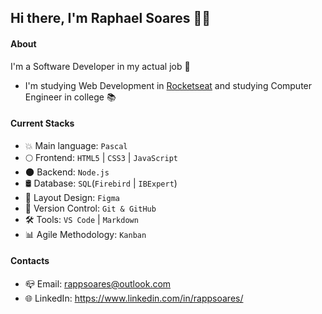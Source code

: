 ## Hi there, I'm Raphael Soares 👋🏻

#### About
I'm a Software Developer in my actual job 🚀
- I'm studying Web Development in [Rocketseat](https://www.rocketseat.com.br/) and studying Computer Engineer in college 📚

#### Current Stacks
- 💥 Main language: `Pascal`
- 🌕 Frontend: `HTML5` | `CSS3` | `JavaScript`
- 🌑 Backend: `Node.js`
- 🛢️ Database: `SQL`(`Firebird` | `IBExpert`)
- 🎨 Layout Design: `Figma`
- 📝 Version Control: `Git & GitHub`
- 🛠️ Tools: `VS Code` | `Markdown`
- 📊 Agile Methodology: `Kanban`

#### Contacts

- 📪 Email: rappsoares@outlook.com
- 🌐 LinkedIn: https://www.linkedin.com/in/rappsoares/
